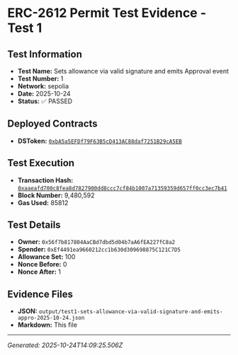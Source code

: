 # ERC-2612 Permit Test Evidence - Test 1

## Test Information
- **Test Name:** Sets allowance via valid signature and emits Approval event
- **Test Number:** 1
- **Network:** sepolia
- **Date:** 2025-10-24
- **Status:** ✅ PASSED

## Deployed Contracts
- **DSToken:** [`0xbA5a5EFDf79F63B5cD413AC88daf7251B29cA5EB`](https://sepolia.etherscan.io/address/0xbA5a5EFDf79F63B5cD413AC88daf7251B29cA5EB)

## Test Execution
- **Transaction Hash:** [`0xaaeafd700c8fea8d7827900dd8ccc7cf84b1007a71359359d657ff0cc3ec7b41`](https://sepolia.etherscan.io/tx/0xaaeafd700c8fea8d7827900dd8ccc7cf84b1007a71359359d657ff0cc3ec7b41)
- **Block Number:** 9,480,592
- **Gas Used:** 85812

## Test Details
- **Owner:** `0x56f7b817804AaCBd7dbd5d04b7aA6fEA227fC8a2`
- **Spender:** `0xEf4491ea9660212cc1b630d309698875C121C7D5`
- **Allowance Set:** 100
- **Nonce Before:** 0
- **Nonce After:** 1




## Evidence Files
- **JSON:** `output/test1-sets-allowance-via-valid-signature-and-emits-appro-2025-10-24.json`
- **Markdown:** This file

---
*Generated: 2025-10-24T14:09:25.506Z*
